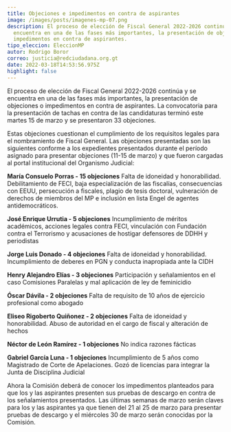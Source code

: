 ```yaml
---
title: Objeciones e impedimentos en contra de aspirantes
image: /images/posts/imagenes-mp-07.png
description: El proceso de elección de Fiscal General 2022-2026 continúa y se
  encuentra en una de las fases más importantes, la presentación de objeciones o
  impedimentos en contra de aspirantes.
tipo_eleccion: EleccionMP
autor: Rodrigo Boror
correo: justicia@redciudadana.org.gt
date: 2022-03-18T14:53:56.975Z
highlight: false
---
```

El proceso de elección de Fiscal General 2022-2026 continúa y se encuentra en una de las fases más importantes, la presentación de objeciones o impedimentos en contra de aspirantes. La convocatoria para la presentación de tachas en contra de las candidaturas terminó este martes 15 de marzo y se presentaron 33 objeciones. 

Estas objeciones cuestionan el cumplimiento de los requisitos legales para el nombramiento de Fiscal General. Las objeciones presentadas son las siguientes conforme a los expedientes presentados durante el período asignado para presentar objeciones (11-15 de marzo) y que fueron cargadas al portal institucional del Organismo Judicial:

**María Consuelo Porras - 15 objeciones**
Falta de idoneidad y honorabilidad. Debilitamiento de FECI, baja especialización de las fiscalías, consecuencias con EEUU, persecución a fiscales, plagio de tesis doctoral, vulneración de derechos de miembros del MP e inclusión en lista Engel de agentes antidemocráticos.

**José Enrique Urrutia - 5 objeciones**
Incumplimiento de méritos académicos, acciones legales contra FECI, vinculación con Fundación contra el Terrorismo y acusaciones de hostigar defensores de DDHH y periodistas

**Jorge Luis Donado - 4 objeciones**
Falta de idoneidad y honorabilidad. Incumplimiento de deberes en PGN y conducta inapropiada ante la CIDH

**Henry Alejandro Elías - 3 objeciones**
Participación y señalamientos en el caso Comisiones Paralelas y mal aplicación de ley de feminicidio

**Óscar Dávila  - 2 objeciones**
Falta de requisito de 10 años de ejercicio profesional como abogado

**Eliseo Rigoberto Quiñonez - 2 objeciones**
Falta de idoneidad y honorabilidad. Abuso de autoridad en el cargo de fiscal y alteración de hechos

**Néctor de León Ramírez - 1 objeciones**
No indica razones fácticas

**Gabriel García Luna  - 1 objeciones**
Incumplimiento de 5 años como Magistrado de Corte de Apelaciones. Gozó de licencias para integrar la Junta de Disciplina Judicial

Ahora la Comisión deberá de conocer los impedimentos planteados para que los y las aspirantes presenten sus pruebas de descargo en contra de los señalamientos presentados. Las últimas semanas de marzo serán claves para los y las aspirantes ya que tienen del 21 al 25 de marzo para presentar pruebas de descargo y el miércoles 30 de marzo serán conocidas por la Comisión.